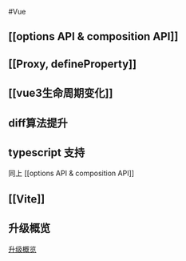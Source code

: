 #Vue
## [[options API & composition API]]
## [[Proxy, defineProperty]]
## [[vue3生命周期变化]]
## diff算法提升
## typescript 支持
同上 [[options API & composition API]]
## [[Vite]]
## 升级概览
[升级概览](https://v3.cn.vuejs.org/guide/migration/introduction.html#%E6%A6%82%E8%A7%88)